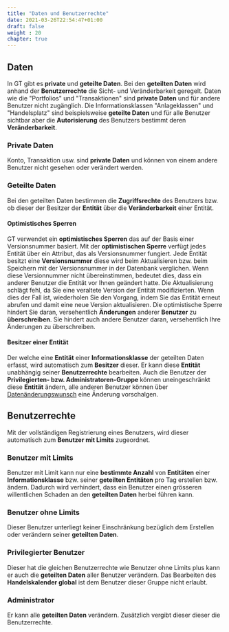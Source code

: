 ```yaml
---
title: "Daten und Benutzerrechte"
date: 2021-03-26T22:54:47+01:00
draft: false
weight : 20
chapter: true
---
```

## Daten
In GT gibt es **private** und **geteilte Daten**. Bei den **geteilten Daten** wird anhand der **Benutzerrechte** die Sicht- und  Veränderbarkeit geregelt. Daten wie die "Portfolios" und "Transaktionen" sind **private Daten** und für andere Benutzer nicht zugänglich. Die Informationsklassen "Anlageklassen" und "Handelsplatz" sind beispielsweise **geteilte Daten** und für alle Benutzer sichtbar aber die **Autorisierung** des Benutzers bestimmt deren **Veränderbarkeit**.

### Private Daten
Konto, Transaktion usw. sind **private Daten** und können von einem andere Benutzer nicht gesehen oder verändert werden.

### Geteilte Daten
Bei den geteilten Daten bestimmen die **Zugriffsrechte** des Benutzers bzw. ob dieser der Besitzer der **Entität** über die **Veränderbarkeit** einer Entität.

#### Optimistisches Sperren
GT verwendet ein **optimistisches Sperren** das auf der Basis einer Versionsnummer basiert. Mit der **optimistischen Sperre** verfügt jedes Entität über ein Attribut, das als Versionsnummer fungiert. Jede Entität besitzt eine **Versionsnummer** diese wird beim Aktualisieren bzw. beim Speichern mit der Versionsnummer in der Datenbank verglichen. Wenn diese Versionnummer nicht übereinstimmen, bedeutet dies, dass ein anderer Benutzer die Entität vor Ihnen geändert hatte. Die Aktualisierung schlägt fehl, da Sie eine veraltete Version der Entität modifizierten. Wenn dies der Fall ist, wiederholen Sie den Vorgang, indem Sie das Entität erneut abrufen und damit eine neue Version aktualisieren. Die optimistische Sperre hindert Sie daran, versehentlich **Änderungen** anderer **Benutzer** zu **überschreiben**. Sie hindert auch andere Benutzer daran, versehentlich Ihre Änderungen zu überschreiben.

#### Besitzer einer Entität
Der welche eine **Entität** einer **Informationsklasse** der geteilten Daten erfasst, wird automatisch zum **Besitzer** dieser. Er kann diese **Entität** unabhängig seiner **Benutzerrechte** bearbeiten. Auch die Benutzer der **Privilegierten- bzw. Administratoren-Gruppe** können uneingeschränkt diese **Entität** ändern, alle anderen Benutzer können über [Datenänderungswunsch](../../basedata/) eine Änderung vorschalgen.

## Benutzerrechte
Mit der vollständigen Registrierung eines Benutzers, wird dieser automatisch zum **Benutzer mit Limits** zugeordnet.

### Benutzer mit Limits
Benutzer mit Limit kann nur eine **bestimmte Anzahl** von **Entitäten** einer **Informationsklasse** bzw. seiner **geteilten Entitäten** pro Tag erstellen bzw. ändern. Dadurch wird verhindert, dass ein Benutzer einen grösseren willentlichen Schaden an den **geteilten Daten** herbei führen kann.

### Benutzer ohne Limits
Dieser Benutzer unterliegt keiner Einschränkung bezüglich dem Erstellen oder verändern seiner **geteilten Daten**.

### Privilegierter Benutzer
Dieser hat die gleichen Benutzerrechte wie Benutzer ohne Limits plus kann er auch die **geteilten Daten** aller Benutzer verändern. Das Bearbeiten des **Handelskalender global** ist dem Benutzer dieser Gruppe nicht erlaubt.

### Administrator
Er kann alle **geteilten Daten** verändern. Zusätzlich vergibt dieser dieser die Benutzerrechte.